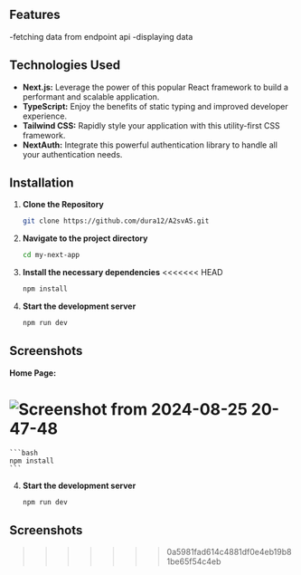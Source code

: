 

## Features
-fetching data from endpoint api
-displaying data

## Technologies Used

- **Next.js:** Leverage the power of this popular React framework to build a performant and scalable application.
- **TypeScript:** Enjoy the benefits of static typing and improved developer experience.
- **Tailwind CSS:** Rapidly style your application with this utility-first CSS framework.
- **NextAuth:** Integrate this powerful authentication library to handle all your authentication needs.

## Installation

1. **Clone the Repository**

    ```bash
    git clone https://github.com/dura12/A2svAS.git
    ```

2. **Navigate to the project directory**

    ```bash
    cd my-next-app
    ```

3. **Install the necessary dependencies**
<<<<<<< HEAD

    ```bash
    npm install
    ```

4. **Start the development server**

    ```bash
    npm run dev
    ```

## Screenshots

**Home Page:**

![Screenshot from 2024-08-25 20-47-48](https://github.com/user-attachments/assets/21cde1ff-1d4e-4155-9ec4-a155dc5281de)
=======

    ```bash
    npm install
    ```

4. **Start the development server**

    ```bash
    npm run dev
    ```

## Screenshots



>>>>>>> 0a5981fad614c4881df0e4eb19b81be65f54c4eb
